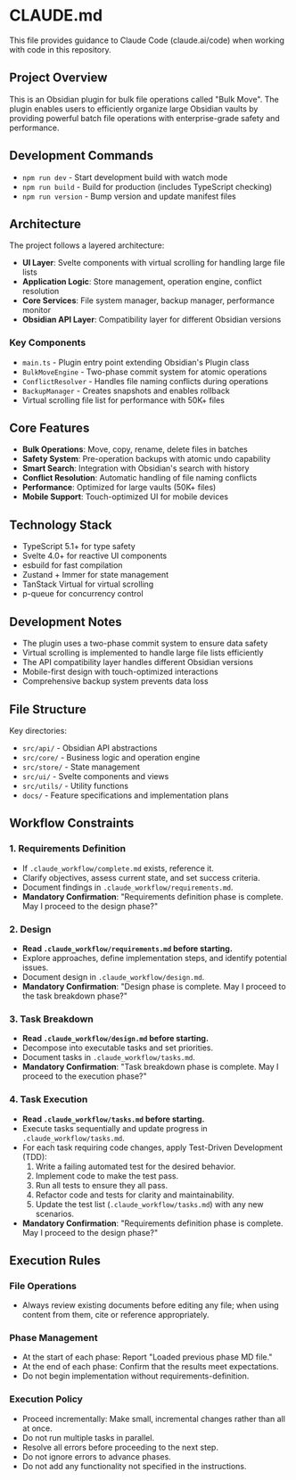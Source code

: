 # CLAUDE.md

This file provides guidance to Claude Code (claude.ai/code) when working with code in this repository.

## Project Overview

This is an Obsidian plugin for bulk file operations called "Bulk Move". The plugin enables users to efficiently organize large Obsidian vaults by providing powerful batch file operations with enterprise-grade safety and performance.

## Development Commands

- `npm run dev` - Start development build with watch mode
- `npm run build` - Build for production (includes TypeScript checking)
- `npm run version` - Bump version and update manifest files

## Architecture

The project follows a layered architecture:

- **UI Layer**: Svelte components with virtual scrolling for handling large file lists
- **Application Logic**: Store management, operation engine, conflict resolution
- **Core Services**: File system manager, backup manager, performance monitor
- **Obsidian API Layer**: Compatibility layer for different Obsidian versions

### Key Components

- `main.ts` - Plugin entry point extending Obsidian's Plugin class
- `BulkMoveEngine` - Two-phase commit system for atomic operations
- `ConflictResolver` - Handles file naming conflicts during operations
- `BackupManager` - Creates snapshots and enables rollback
- Virtual scrolling file list for performance with 50K+ files

## Core Features

- **Bulk Operations**: Move, copy, rename, delete files in batches
- **Safety System**: Pre-operation backups with atomic undo capability
- **Smart Search**: Integration with Obsidian's search with history
- **Conflict Resolution**: Automatic handling of file naming conflicts
- **Performance**: Optimized for large vaults (50K+ files)
- **Mobile Support**: Touch-optimized UI for mobile devices

## Technology Stack

- TypeScript 5.1+ for type safety
- Svelte 4.0+ for reactive UI components
- esbuild for fast compilation
- Zustand + Immer for state management
- TanStack Virtual for virtual scrolling
- p-queue for concurrency control

## Development Notes

- The plugin uses a two-phase commit system to ensure data safety
- Virtual scrolling is implemented to handle large file lists efficiently
- The API compatibility layer handles different Obsidian versions
- Mobile-first design with touch-optimized interactions
- Comprehensive backup system prevents data loss

## File Structure

Key directories:
- `src/api/` - Obsidian API abstractions
- `src/core/` - Business logic and operation engine
- `src/store/` - State management
- `src/ui/` - Svelte components and views
- `src/utils/` - Utility functions
- `docs/` - Feature specifications and implementation plans

## Workflow Constraints

### 1. Requirements Definition
- If `.claude_workflow/complete.md` exists, reference it.
- Clarify objectives, assess current state, and set success criteria.
- Document findings in `.claude_workflow/requirements.md`.
- **Mandatory Confirmation**: "Requirements definition phase is complete. May I proceed to the design phase?"

### 2. Design
- **Read `.claude_workflow/requirements.md` before starting.**
- Explore approaches, define implementation steps, and identify potential issues.
- Document design in `.claude_workflow/design.md`.
- **Mandatory Confirmation**: "Design phase is complete. May I proceed to the task breakdown phase?"

### 3. Task Breakdown
- **Read `.claude_workflow/design.md` before starting.**
- Decompose into executable tasks and set priorities.
- Document tasks in `.claude_workflow/tasks.md`.
- **Mandatory Confirmation**: "Task breakdown phase is complete. May I proceed to the execution phase?"

### 4. Task Execution
- **Read `.claude_workflow/tasks.md` before starting.**
- Execute tasks sequentially and update progress in `.claude_workflow/tasks.md`.
- For each task requiring code changes, apply Test-Driven Development (TDD):
  1. Write a failing automated test for the desired behavior.
  2. Implement code to make the test pass.
  3. Run all tests to ensure they all pass.
  4. Refactor code and tests for clarity and maintainability.
  5. Update the test list (`.claude_workflow/tasks.md`) with any new scenarios.
- **Mandatory Confirmation**: "Requirements definition phase is complete. May I proceed to the design phase?"

## Execution Rules

### File Operations
- Always review existing documents before editing any file; when using content from them, cite or reference appropriately.

### Phase Management
- At the start of each phase: Report "Loaded previous phase MD file."
- At the end of each phase: Confirm that the results meet expectations.
- Do not begin implementation without requirements-definition.

### Execution Policy
- Proceed incrementally: Make small, incremental changes rather than all at once.
- Do not run multiple tasks in parallel.
- Resolve all errors before proceeding to the next step.
- Do not ignore errors to advance phases.
- Do not add any functionality not specified in the instructions.
